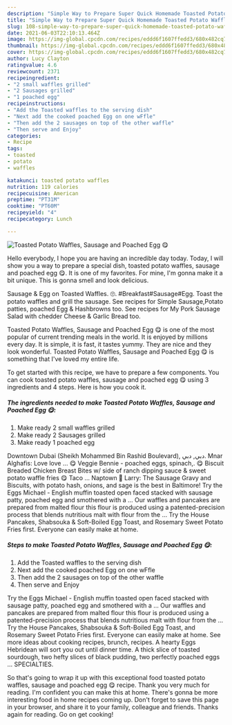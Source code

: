 ```yaml
---
description: "Simple Way to Prepare Super Quick Homemade Toasted Potato Waffles, Sausage and Poached Egg 😋"
title: "Simple Way to Prepare Super Quick Homemade Toasted Potato Waffles, Sausage and Poached Egg 😋"
slug: 108-simple-way-to-prepare-super-quick-homemade-toasted-potato-waffles-sausage-and-poached-egg
date: 2021-06-03T22:10:13.464Z
image: https://img-global.cpcdn.com/recipes/eddd6f1607ffedd3/680x482cq70/toasted-potato-waffles-sausage-and-poached-egg-recipe-main-photo.jpg
thumbnail: https://img-global.cpcdn.com/recipes/eddd6f1607ffedd3/680x482cq70/toasted-potato-waffles-sausage-and-poached-egg-recipe-main-photo.jpg
cover: https://img-global.cpcdn.com/recipes/eddd6f1607ffedd3/680x482cq70/toasted-potato-waffles-sausage-and-poached-egg-recipe-main-photo.jpg
author: Lucy Clayton
ratingvalue: 4.6
reviewcount: 2371
recipeingredient:
- "2 small waffles grilled"
- "2 Sausages grilled"
- "1 poached egg"
recipeinstructions:
- "Add the Toasted waffles to the serving dish"
- "Next add the cooked poached Egg on one wFfle"
- "Then add the 2 sausages on top of the other waffle"
- "Then serve and Enjoy"
categories:
- Recipe
tags:
- toasted
- potato
- waffles

katakunci: toasted potato waffles 
nutrition: 119 calories
recipecuisine: American
preptime: "PT31M"
cooktime: "PT60M"
recipeyield: "4"
recipecategory: Lunch

---
```



![Toasted Potato Waffles, Sausage and Poached Egg 😋](https://img-global.cpcdn.com/recipes/eddd6f1607ffedd3/680x482cq70/toasted-potato-waffles-sausage-and-poached-egg-recipe-main-photo.jpg)

Hello everybody, I hope you are having an incredible day today. Today, I will show you a way to prepare a special dish, toasted potato waffles, sausage and poached egg 😋. It is one of my favorites. For mine, I'm gonna make it a bit unique. This is gonna smell and look delicious.

Sausage &amp; Egg on Toasted Waffles. 🙄. #Breakfast#Sausage#Egg. Toast the potato waffles and grill the sausage. See recipes for Simple Sausage,Potato patties, poached Egg &amp; Hashbrowns too. See recipes for My Pork Sausage Salad with chedder Cheese &amp; Garlic Bread too.

Toasted Potato Waffles, Sausage and Poached Egg 😋 is one of the most popular of current trending meals in the world. It is enjoyed by millions every day. It is simple, it is fast, it tastes yummy. They are nice and they look wonderful. Toasted Potato Waffles, Sausage and Poached Egg 😋 is something that I've loved my entire life.


To get started with this recipe, we have to prepare a few components. You can cook toasted potato waffles, sausage and poached egg 😋 using 3 ingredients and 4 steps. Here is how you cook it.

<!--inarticleads1-->

##### The ingredients needed to make Toasted Potato Waffles, Sausage and Poached Egg 😋:

1. Make ready 2 small waffles grilled
1. Make ready 2 Sausages grilled
1. Make ready 1 poached egg


Downtown Dubai (Sheikh Mohammed Bin Rashid Boulevard), دبي, دبي. Mnar Alghafis: Love love … 😋 Veggie Bennie - poached eggs, spinach,. 😋 Biscuit Breaded Chicken Breast Bites w/ side of ranch dipping sauce &amp; sweet potato waffle fries 😋 Taco … Naptown 💪 Larry: The Sausage Gravy and Biscuits, with potato hash, onions, and sage is the best in Baltimore! Try the Eggs Michael - English muffin toasted open faced stacked with sausage patty, poached egg and smothered with a … Our waffles and pancakes are prepared from malted flour this flour is produced using a patented-precision process that blends nutritious malt with flour from the … Try the House Pancakes, Shabsouka &amp; Soft-Boiled Egg Toast, and Rosemary Sweet Potato Fries first. Everyone can easily make at home. 

<!--inarticleads2-->

##### Steps to make Toasted Potato Waffles, Sausage and Poached Egg 😋:

1. Add the Toasted waffles to the serving dish
1. Next add the cooked poached Egg on one wFfle
1. Then add the 2 sausages on top of the other waffle
1. Then serve and Enjoy


Try the Eggs Michael - English muffin toasted open faced stacked with sausage patty, poached egg and smothered with a … Our waffles and pancakes are prepared from malted flour this flour is produced using a patented-precision process that blends nutritious malt with flour from the … Try the House Pancakes, Shabsouka &amp; Soft-Boiled Egg Toast, and Rosemary Sweet Potato Fries first. Everyone can easily make at home. See more ideas about cooking recipes, brunch, recipes. A hearty Eggs Hebridean will sort you out until dinner time. A thick slice of toasted sourdough, two hefty slices of black pudding, two perfectly poached eggs … SPECIALTIES. 

So that's going to wrap it up with this exceptional food toasted potato waffles, sausage and poached egg 😋 recipe. Thank you very much for reading. I'm confident you can make this at home. There's gonna be more interesting food in home recipes coming up. Don't forget to save this page in your browser, and share it to your family, colleague and friends. Thanks again for reading. Go on get cooking!
